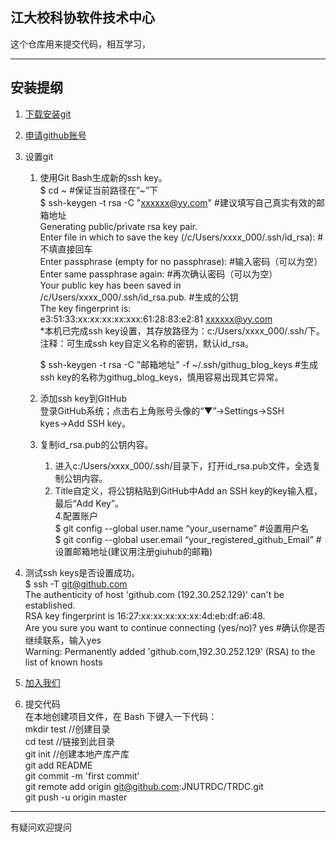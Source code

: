 江大校科协软件技术中心
------
这个仓库用来提交代码，相互学习，

---------------

## 安装提纲

1. [下载安装git](https://git-scm.com/downloads)

2. [申请github账号](https://github.com/)

3. 设置git

	1. 使用Git Bash生成新的ssh key。<br>
		$ cd ~  #保证当前路径在”~”下<br>
		$ ssh-keygen -t rsa -C "xxxxxx@yy.com"  #建议填写自己真实有效的邮箱地址<br>
		Generating public/private rsa key pair.<br>
		Enter file in which to save the key (/c/Users/xxxx_000/.ssh/id_rsa):   #不填直接回车<br>
		Enter passphrase (empty for no passphrase):   #输入密码（可以为空）<br>
		Enter same passphrase again:   #再次确认密码（可以为空）<br>
		Your public key has been saved in /c/Users/xxxx_000/.ssh/id_rsa.pub.  #生成的公钥<br>
		The key fingerprint is:<br>
		e3:51:33:xx:xx:xx:xx:xxx:61:28:83:e2:81 xxxxxx@yy.com<br>
		*本机已完成ssh key设置，其存放路径为：c:/Users/xxxx_000/.ssh/下。<br>
		注释：可生成ssh key自定义名称的密钥，默认id_rsa。<br>

		$ ssh-keygen -t rsa -C "邮箱地址" -f ~/.ssh/githug_blog_keys #生成ssh key的名称为githug_blog_keys，慎用容易出现其它异常。<br>
	2. 添加ssh key到GItHub<br>
        登录GitHub系统；点击右上角账号头像的“▼”→Settings→SSH kyes→Add SSH key。<br>
	3. 复制id_rsa.pub的公钥内容。 <br>
		1) 进入c:/Users/xxxx_000/.ssh/目录下，打开id_rsa.pub文件，全选复制公钥内容。<br>
		2) Title自定义，将公钥粘贴到GitHub中Add an SSH key的key输入框，最后“Add Key”。<br>
	4.配置账户<br>
		$ git config --global user.name “your_username”  #设置用户名<br>
		$ git config --global user.email “your_registered_github_Email”  #设置邮箱地址(建议用注册giuhub的邮箱)<br>
5. 测试ssh keys是否设置成功。<br>
	$ ssh -T git@github.com<br>
	The authenticity of host 'github.com (192.30.252.129)' can't be established.<br>
	RSA key fingerprint is 16:27:xx:xx:xx:xx:xx:4d:eb:df:a6:48.<br>
	Are you sure you want to continue connecting (yes/no)? yes #确认你是否继续联系，输入yes<br>
	Warning: Permanently added 'github.com,192.30.252.129' (RSA) to the list of known hosts<br>

6. [加入我们](https://github.com/JNUTRDC/TRDC/invitations)<br>

7. 提交代码<br>
在本地创建项目文件，在 Bash 下键入一下代码： <br>
mkdir test  //创建目录<br>
cd test     //链接到此目录<br>
git init    //创建本地产库产库<br>
git add README<br>
git commit -m 'first commit'<br>
git remote add origin git@github.com:JNUTRDC/TRDC.git<br>
git push -u origin master



-------
有疑问欢迎提问
